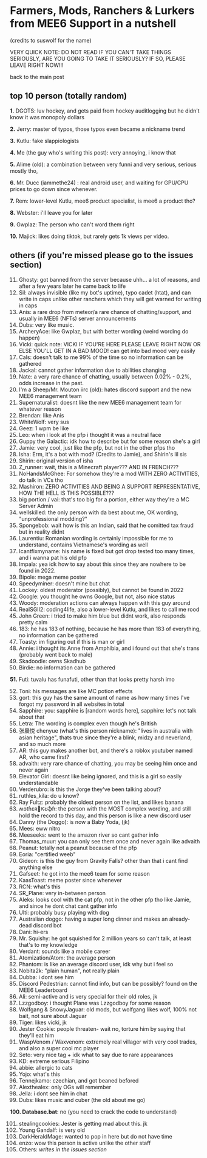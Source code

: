 # Farmers, Mods, Ranchers & Lurkers from MEE6 Support in a nutshell
(credits to suswolf for the name)

VERY QUICK NOTE: DO NOT READ IF YOU CAN'T TAKE THINGS SERIOUSLY, ARE YOU GOING TO TAKE IT SERIOUSLY? IF SO, PLEASE LEAVE RIGHT NOW!!!

back to the main post

## top 10 person (totally random)
**1.** DGOTS: luv hockey, and gets paid from hockey auditlogging but he didn't know it was monopoly dollars

**2.** Jerry: master of typos, those typos even became a nickname trend

**3.** Kutlu: fake slappiologists

**4.** Me (the guy who's writing this post): very annoying, i know that

**5.** Alime (old): a combination between very funni and very serious, serious mostly tho,

**6.** Mr. Ducc (iammethe24) : real android user, and waiting for GPU/CPU prices to go down since whenever.

**7.** Rem: lower-level Kutlu, mee6 product specialist, is mee6 a product tho?

**8.** Webster: i'll leave you for later

**9.** Gwplaz: The person who can't word them right

**10.** Majick: likes doing tiktok, but rarely gets 1k views per video.
## others (if you're missed please go to the issues section)

11. Ghosty: got banned from the server because uhh... a lot of reasons, and after a few years later he came back to life
12. Sil: always invisible (like my bot's uptime), typo cadet (htat), and can write in caps unlike other ranchers which they will get warned for writing in caps
13. Anis: a rare drop from meteor/a rare chance of chatting/support, and usually in MEE6 (NFTs) server announcements
14. Dubs: very like music.
15. ArcheryAce: like Gwplaz, but with better wording (weird wording do happen)
16. Vicki:
quick note: VICKI IF YOU'RE HERE PLEASE LEAVE RIGHT NOW OR ELSE YOU'LL GET IN A BAD MOOD!
can get into bad mood very easily
16. Cals: doesn't talk to me 99% of the time so no information can be gathered
17. Jackal: cannot gather information due to abilities changing
18. Nate: a very rare chance of chatting, usually between 0.02% - 0.2%, odds increase in the past.
19. I'm a Sheep/Mr. Mouton iirc (old): hates discord support and the new MEE6 management team
20. Supernaturalist: doesnt like the new MEE6 management team for whatever reason
21. Brendan: like Anis
22. WhiteWolf: very sus
23. Geez: 1 wpm be like
24. Leo: when i look at the pfp i thought it was a neutral face
25. Guppy the Galactic: idk how to describe but for some reason she's a girl
26. Jamie: very cool, just like the pfp, but not in the other pfps tho
27. Isha: Erm, it's a bot with mod? (Credits to Jamie), and Shirin's lil sis
28. Shirin: original version of isha
29. Z_runner: wait, this is a Minecraft player??? AND IN FRENCH???
30. NoHandsMcGhee: For somehow they're a mod WITH ZERO ACTIVITIES, do talk in VCs tho
31. Mashiron: ZERO ACTIVITIES AND BEING A SUPPORT REPRESENTATIVE, HOW THE HELL IS THIS POSSIBLE???
32. big portion / vai: that's too big for a portion, either way they're a MC Server Admin
33. wellskilled: the only person with da best about me, OK wording, "unprofessional modding?"
34. Spongebob: wait how is this an Indian, said that he comitted tax fraud but in reality didnt
35. Laurentiu: Romanian wording is certainly impossible for me to understand, contains Vietnamese's wording as well
36. Icantfixmyname: his name is fixed but got drop tested too many times, and i wanna pat his old pfp
37. Impala: yea idk how to say about this since they are nowhere to be found in 2022.
38. Bipole: mega meme poster
39. Speedyminer: doesn't mine but chat
40. Lockey: oldest moderator (possibly), but cannot be found in 2022
41. Google: you thought he owns Google, but not, also nice status
42. Woody: moderation actions can always happen with this guy around
43. RealSGII2: coding4life, also a lower-level Kutlu, and likes to call me rood
44. John Green: i tried to make him blue but didnt work, also responds pretty calm
45. 183: he has 183 of nothing, because he has more than 183 of everything, no information can be gathered
46. Toasty: im figuring out if this is man or girl
47. Annie: i thought its Anne from Amphibia, and i found out that she's trans (probably went back to male)
48. Skadoodle: owns Skadhub
49. Birdie: no information can be gathered 

**51.** Futi: tuvalu has funafuti, other than that looks pretty harsh imo

52. Toni: his messages are like MC potion effects
53. gort: this guy has the same amount of name as how many times I've forgot my password in all websites in total
54. Sapphire: you: sapphire is [random words here], sapphire: let's not talk about that
55. Letra: The wording is complex even though he's British
56. 张晨悦 chenyue (what's this person nickname): "lives in australia with asian heritage", thats true since they're a blink, midzy and neverland, and so much more
57. AR: this guy makes another bot, and there's a roblox youtuber named AR, who came first?
58. advaith: very rare chance of chatting, you may be seeing him once and never again
59. Elevator Girl: doesnt like being ignored, and this is a girl so easily understandable
60. Verderubro: is this the Jorge they've been talking about?
61. ruthles_kila: do u know?
62. Ray Fultz: probably the oldest person on the list, and likes banana
63. ʍօtɦɛʀ👠Ꮶʊֆɦ: the person with the MOST complex wording, and still hold the record to this day, and this person is like a new discord user
64. Danny (the Doggo): is now a Baby Yoda, (jk)
65. Mees: eww nitro
66. Meeseeks: went to the amazon river so cant gather info
67. Thomas_muur: you can only see them once and never again like advaith
68. Peanut: totally not a peanut because of the pfp
69. Eoria: "certified weeb"
70. Gideon: is this the guy from Gravity Falls? other than that i cant find anything else
71. Gafseet: he got into the mee6 team for some reason
72. KaasToast: meme poster since whenever
73. RCN: what's this
74. SR_Plane: very in-between person
75. Aleks: looks cool with the cat pfp, not in the other pfp tho like Jamie, and since he dont chat cant gather info
76. Ulti: probably busy playing with dog
77. Australian doggo: having a super long dinner and makes an already-dead discord bot
78. Dani: hi-ers
79. Mr. Squishy: he got squished for 2 million years so can't talk, at least that's to my knowledge
80. Verdant: sounds like a mobile career
81. Atomization/Atom: the average person
82. Phantom: is like an average discord user, idk why but i feel so
83. Nobita2k: "plain human", not really plain
84. Dubba: i dont see him
85. Discord Pedestrian: cannot find info, but can be possibly? found on the MEE6 Leaderboard
86. Ali: semi-active and is very special for their old roles, jk
87. Lzzgodboy: i thought Plane was Lzzgodboy for some reason
88. Wolfgang & SnowyJaguar: old mods, but wolfgang likes wolf, 100% not bait, not sure about Jaguar
89. Tiger: likes vicki, jk
90. Jester Cookie: people threaten- wait no, torture him by saying that they'll eat him
91. WaspVenom / Waxvenom: extremely real villager with very cool trades, and also a super cool mc player
92. Seto: very nice tag + idk what to say due to rare appearances
93. KD: extreme serious Filipino
94. abbie: allergic to cats
95. Yojo: what's this
96. Tennejkamo: czechian, and got beaned befored
97. Alexthealex: only OGs will remember
98. Jella: i dont see him in chat
99. Dubs: likes music and cuber (the old about me go)

**100. Database.bat**: no (you need to crack the code to understand)

101. stealingcookies: Jester is getting mad about this. jk
102. Young Gandalf: is very old
103. DarkHeraldMage: wanted to pop in here but do not have time
104. enzo: wow this person is active unlike the other staff
105. Others: *writes in the issues section*
